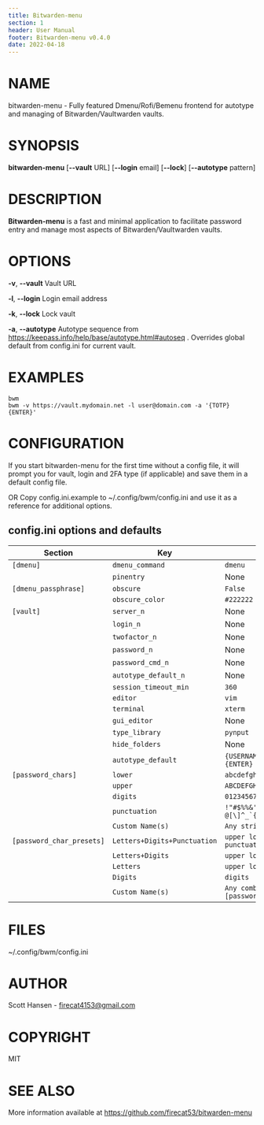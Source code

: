 ```yaml
---
title: Bitwarden-menu
section: 1
header: User Manual
footer: Bitwarden-menu v0.4.0
date: 2022-04-18
---
```


# NAME

bitwarden-menu - Fully featured Dmenu/Rofi/Bemenu frontend for autotype and
managing of Bitwarden/Vaultwarden vaults.

# SYNOPSIS

**bitwarden-menu** [**--vault** URL] [**--login** email] [**--lock**] [**--autotype** pattern]

# DESCRIPTION

**Bitwarden-menu** is a fast and minimal application to facilitate password entry and
manage most aspects of Bitwarden/Vaultwarden vaults.

# OPTIONS

**-v**, **--vault** Vault URL

**-l**, **--login**  Login email address

**-k**, **--lock**  Lock vault

**-a**, **--autotype**  Autotype sequence from
https://keepass.info/help/base/autotype.html#autoseq . Overrides global default
from config.ini for current vault.

# EXAMPLES

	bwm
    bwm -v https://vault.mydomain.net -l user@domain.com -a '{TOTP}{ENTER}'

# CONFIGURATION  

If you start bitwarden-menu for the first time without a config file, it will prompt
you for vault, login and 2FA type (if applicable) and save them in a default
config file.

OR Copy config.ini.example to ~/.config/bwm/config.ini and use it as a reference
for additional options.

## config.ini options and defaults

| Section                   | Key                          | Default                                 |
|---------------------------|------------------------------|-----------------------------------------|
| `[dmenu]`                 | `dmenu_command`              | `dmenu`                                 |
|                           | `pinentry`                   | None                                    |
| `[dmenu_passphrase]`      | `obscure`                    | `False`                                 |
|                           | `obscure_color`              | `#222222`                               |
| `[vault]`                 | `server_n`                   | None                                    |
|                           | `login_n`                    | None                                    |
|                           | `twofactor_n`                | None                                    |
|                           | `password_n`                 | None                                    |
|                           | `password_cmd_n`             | None                                    |
|                           | `autotype_default_n`         | None                                    |
|                           | `session_timeout_min`        | `360`                                   |
|                           | `editor`                     | `vim`                                   |
|                           | `terminal`                   | `xterm`                                 |
|                           | `gui_editor`                 | None                                    |
|                           | `type_library`               | `pynput`                                |
|                           | `hide_folders`               | None                                    |
|                           | `autotype_default`           | `{USERNAME}{TAB}{PASSWORD}{ENTER}`      |
| `[password_chars]`        | `lower`                      | `abcdefghijklmnopqrstuvwxyz`            |
|                           | `upper`                      | `ABCDEFGHIJKLMNOPQRSTUVWXYZ`            |
|                           | `digits`                     | `0123456789`                            |
|                           | `punctuation`                | ``!"#$%%&'()*+,-./:;<=>?@[\]^_`{│}~``   |
|                           | `Custom Name(s)`             | `Any string`                            |
| `[password_char_presets]` | `Letters+Digits+Punctuation` | `upper lower digits punctuation`        |
|                           | `Letters+Digits`             | `upper lower digits`                    |
|                           | `Letters`                    | `upper lower`                           |
|                           | `Digits`                     | `digits`                                |
|                           | `Custom Name(s)`             | `Any combo of [password_chars] entries` |

# FILES

~/.config/bwm/config.ini

# AUTHOR

Scott Hansen - <firecat4153@gmail.com>

# COPYRIGHT  

MIT

# SEE ALSO

More information available at https://github.com/firecat53/bitwarden-menu
